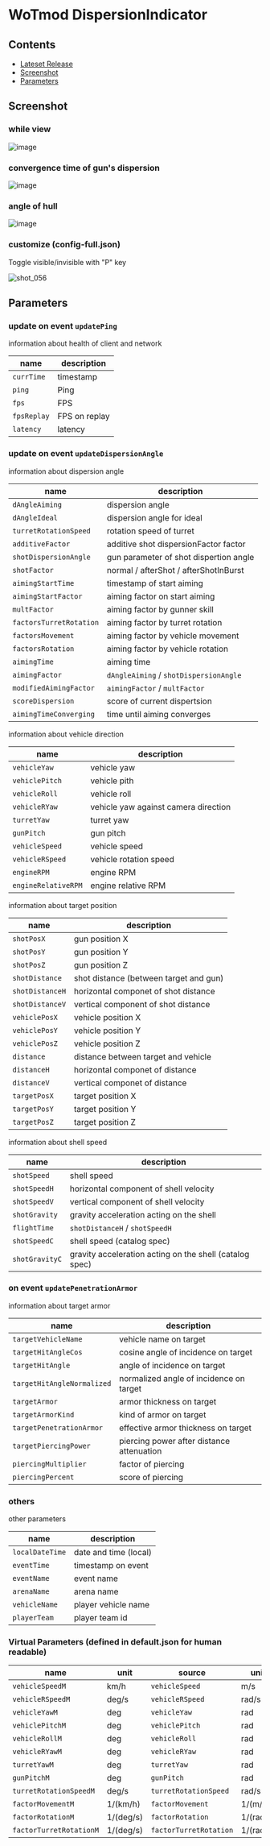 # WoTmod DispersionIndicator

## Contents

- [Lateset Release](../../releases/latest)
- [Screenshot](#Screenshot)
- [Parameters](#Parameters)

## Screenshot

### while view
![image](https://user-images.githubusercontent.com/11075065/56848251-91a72b80-6921-11e9-95c3-e0d9cd63726a.png)

### convergence time of gun's dispersion
![image](https://user-images.githubusercontent.com/11075065/56848277-e9de2d80-6921-11e9-8ea0-99af434f7dfb.png)

### angle of hull
![image](https://user-images.githubusercontent.com/11075065/56848288-09755600-6922-11e9-9422-d164fe511836.png)

### customize (config-full.json)

Toggle visible/invisible with "P" key

![shot_056](https://user-images.githubusercontent.com/11075065/91626913-0db9f380-e9ee-11ea-91a2-540e35365a75.jpg)

## Parameters

### update on event `updatePing`

information about health of client and network

| name        | description     |
| ----------- | --------------- |
| `currTime`  | timestamp       |
| `ping`      | Ping            |
| `fps`       | FPS             |
| `fpsReplay` | FPS on replay   |
| `latency`   | latency         |

### update on event `updateDispersionAngle`

information about dispersion angle

| name                    | description                            |
| ----------------------- | -------------------------------------- |
| `dAngleAiming`          | dispersion angle                       |
| `dAngleIdeal`           | dispersion angle for ideal             |
| `turretRotationSpeed`   | rotation speed of turret               |
| `additiveFactor`        | additive shot dispersionFactor factor  |
| `shotDispersionAngle`   | gun parameter of shot dispertion angle |
| `shotFactor`            | normal / afterShot / afterShotInBurst  |
| `aimingStartTime`       | timestamp of start aiming              |
| `aimingStartFactor`     | aiming factor on start aiming          |
| `multFactor`            | aiming factor by gunner skill          |
| `factorsTurretRotation` | aiming factor by turret rotation       |
| `factorsMovement`       | aiming factor by vehicle movement      |
| `factorsRotation`       | aiming factor by vehicle rotation      |
| `aimingTime`            | aiming time                            |
| `aimingFactor`          | `dAngleAiming` / `shotDispersionAngle` |
| `modifiedAimingFactor`  | `aimingFactor` / `multFactor`          |
| `scoreDispersion`       | score of current dispertsion           |
| `aimingTimeConverging`  | time until aiming converges            |

information about vehicle direction

| name                    | description                            |
| ----------------------- | -------------------------------------- |
| `vehicleYaw`            | vehicle yaw                            |
| `vehiclePitch`          | vehicle pith                           |
| `vehicleRoll`           | vehicle roll                           |
| `vehicleRYaw`           | vehicle yaw against camera direction   |
| `turretYaw`             | turret yaw                             |
| `gunPitch`              | gun pitch                              |
| `vehicleSpeed`          | vehicle speed                          |
| `vehicleRSpeed`         | vehicle rotation speed                 |
| `engineRPM`             | engine RPM                             |
| `engineRelativeRPM`     | engine relative RPM                    |

information about target position

| name             | description                              |
| ---------------- | ---------------------------------------- |
| `shotPosX`       | gun position X                           |
| `shotPosY`       | gun position Y                           |
| `shotPosZ`       | gun position Z                           |
| `shotDistance`   | shot distance (between target and gun)   |
| `shotDistanceH`  | horizontal componet of shot distance     |
| `shotDistanceV`  | vertical component of shot distance      |
| `vehiclePosX`    | vehicle position X                       |
| `vehiclePosY`    | vehicle position Y                       |
| `vehiclePosZ`    | vehicle position Z                       |
| `distance`       | distance between target and vehicle      |
| `distanceH`      | horizontal componet of distance          |
| `distanceV`      | vertical componet of distance            |
| `targetPosX`     | target position X                        |
| `targetPosY`     | target position Y                        |
| `targetPosZ`     | target position Z                        |

information about shell speed

| name             | description                                                |
| ---------------- | ---------------------------------------------------------- |
| `shotSpeed`      | shell speed                                                |
| `shotSpeedH`     | horizontal component of shell velocity                     |
| `shotSpeedV`     | vertical component of shell velocity                       |
| `shotGravity`    | gravity acceleration acting on the shell                   |
| `flightTime`     | `shotDistanceH` / `shotSpeedH`                             |
| `shotSpeedC`     | shell speed (catalog spec)                                 |
| `shotGravityC`   | gravity acceleration acting on the shell (catalog spec)    |


### on event `updatePenetrationArmor`

information about target armor

| name                          | description                               |
| ----------------------------- | ----------------------------------------- |
| `targetVehicleName`           | vehicle name on target                    |
| `targetHitAngleCos`           | cosine angle of incidence on target       |
| `targetHitAngle`              | angle of incidence on target              |
| `targetHitAngleNormalized`    | normalized angle of incidence on target   |
| `targetArmor`                 | armor thickness on target                 |
| `targetArmorKind`             | kind of armor on target                   |
| `targetPenetrationArmor`      | effective armor thickness on target       |
| `targetPiercingPower`         | piercing power after distance attenuation |
| `piercingMultiplier`          | factor of piercing                        |
| `piercingPercent`             | score of piercing                         |


### others

other parameters

| name                     | description                         |
| ------------------------ | ----------------------------------- |
| `localDateTime`          | date and time (local)               |
| `eventTime`              | timestamp on event                  |
| `eventName`              | event name                          |
| `arenaName`              | arena name                          |
| `vehicleName`            | player vehicle name                 |
| `playerTeam`             | player team id                      |



### Virtual Parameters (defined in default.json for human readable)

| name                      | unit      | source                    | unit      |
| ------------------------- | --------- | ------------------------- | --------- |
| `vehicleSpeedM`           | km/h      | `vehicleSpeed`            | m/s       |
| `vehicleRSpeedM`          | deg/s     | `vehicleRSpeed`           | rad/s     |
| `vehicleYawM`             | deg       | `vehicleYaw`              | rad       |
| `vehiclePitchM`           | deg       | `vehiclePitch`            | rad       |
| `vehicleRollM`            | deg       | `vehicleRoll`             | rad       |
| `vehicleRYawM`            | deg       | `vehicleRYaw`             | rad       |
| `turretYawM`              | deg       | `turretYaw`               | rad       |
| `gunPitchM`               | deg       | `gunPitch`                | rad       |
| `turretRotationSpeedM`    | deg/s     | `turretRotationSpeed`     | rad/s     |
| `factorMovementM`         | 1/(km/h)  | `factorMovement`          | 1/(m/s)   |
| `factorRotationM`         | 1/(deg/s) | `factorRotation`          | 1/(rad/s) |
| `factorTurretRotationM`   | 1/(deg/s) | `factorTurretRotation`    | 1/(rad/s) |